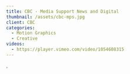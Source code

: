 ```yaml
---
title: CBC - Media Support News and Digital
thumbnail: /assets/cbc-mps.jpg
client: CBC
categories:
  - Motion Graphics
  - Creative
videos:
  - https://player.vimeo.com/video/1054608315
---
```

.
